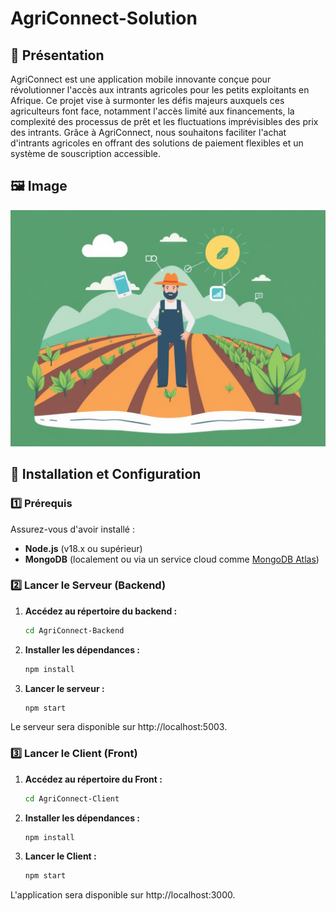 # AgriConnect-Solution

## 📌 Présentation
AgriConnect est une application mobile innovante conçue pour révolutionner l'accès aux intrants agricoles pour les petits exploitants en Afrique. Ce projet vise à surmonter les défis majeurs auxquels ces agriculteurs font face, notamment l'accès limité aux financements, la complexité des processus de prêt et les fluctuations imprévisibles des prix des intrants. Grâce à AgriConnect, nous souhaitons faciliter l'achat d'intrants agricoles en offrant des solutions de paiement flexibles et un système de souscription accessible.

## 🖼️ Image
![Agriculture](./agriconnect.png)

## 🚀 Installation et Configuration

### 1️⃣ Prérequis  
Assurez-vous d'avoir installé :  
- **Node.js** (v18.x ou supérieur)  
- **MongoDB** (localement ou via un service cloud comme [MongoDB Atlas](https://www.mongodb.com/cloud/atlas))

### 2️⃣ Lancer le Serveur (Backend)

1. **Accédez au répertoire du backend :**
   ```bash
   cd AgriConnect-Backend

2. **Installer les dépendances :**
    ```bash
   npm install

3. **Lancer le serveur :**
    ```bash
   npm start

Le serveur sera disponible sur http://localhost:5003.

### 3️⃣ Lancer le Client (Front)

1. **Accédez au répertoire du Front :**
   ```bash
   cd AgriConnect-Client

2. **Installer les dépendances :**
    ```bash
   npm install

3. **Lancer le Client :**
    ```bash
   npm start

L'application sera disponible sur http://localhost:3000.

